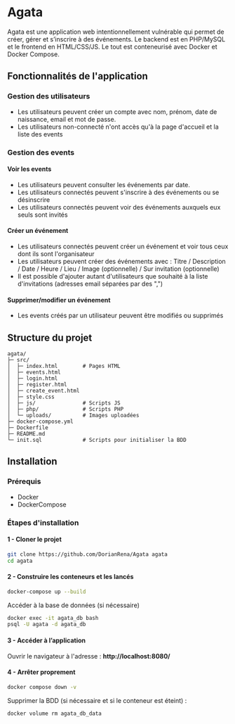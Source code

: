 # Agata
Agata est une application web intentionnellement vulnérable qui permet de créer, gérer et s’inscrire à des événements.
Le backend est en PHP/MySQL et le frontend en HTML/CSS/JS.
Le tout est conteneurisé avec Docker et Docker Compose.

## Fonctionnalités de l'application
### Gestion des utilisateurs
- Les utilisateurs peuvent créer un compte avec nom, prénom, date de naissance, email et mot de passe.
- Les utilisateurs non-connecté n'ont accès qu'à la page d'accueil et la liste des events
###  Gestion des events
#### Voir les events
- Les utilisateurs peuvent consulter les événements par date.
- Les utilisateurs connectés peuvent s'inscrire à des événements ou se désinscrire 
- Les utilisateurs connectés peuvent voir des événements auxquels eux seuls sont invités
#### Créer un événement
- Les utilisateurs connectés peuvent créer un événement et voir tous ceux dont ils sont l'organisateur
- Les utilisateurs peuvent créer des événements avec :
Titre / Description / Date / Heure / Lieu / Image (optionnelle) / Sur invitation (optionnelle)
- Il est possible d'ajouter autant d'utilisateurs que souhaité à la liste d'invitations (adresses email séparées par des ",") 
#### Supprimer/modifier un événement
- Les events créés par un utilisateur peuvent être modifiés ou supprimés

## Structure du projet
```
agata/
├─ src/
│  ├─ index.html        # Pages HTML  
│  ├─ events.html        
│  ├─ login.html        
│  ├─ register.html        
│  ├─ create_event.html        
│  ├─ style.css        
│  ├─ js/               # Scripts JS
│  ├─ php/              # Scripts PHP
│  └─ uploads/          # Images uploadées
├─ docker-compose.yml
├─ Dockerfile
├─ README.md
└─ init.sql             # Scripts pour initialiser la BDD
```

## Installation 
### Prérequis
- Docker
- DockerCompose

### Étapes d'installation
#### 1 - Cloner le projet
```bash
git clone https://github.com/DorianRena/Agata agata
cd agata
```
#### 2 - Construire les conteneurs et les lancés
```bash
docker-compose up --build
```
Accéder à la base de données (si nécessaire)
```bash
docker exec -it agata_db bash 
psql -U agata -d agata_db
```
#### 3 - Accéder à l’application
Ouvrir le navigateur à l'adresse :
 **http://localhost:8080/**

#### 4 - Arrêter proprement 
```bash
docker compose down -v
```
Supprimer la BDD (si nécessaire et si le conteneur est éteint) :
```bash
docker volume rm agata_db_data
```
